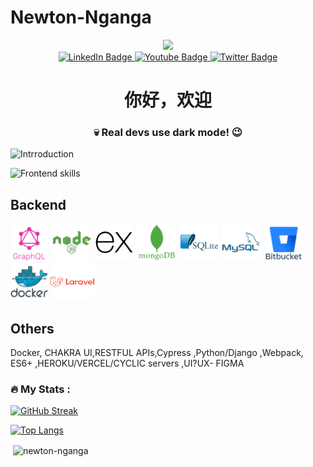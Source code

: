 # Newton-Nganga

<div id="header" align="center">
  <img src="https://media.giphy.com/media/lP8xu5t2DLGG045H8F/giphy.gif" width="100"/>
</div>  

<div id="badges" width="100%" align="center">
  <a href="#">
    <img src="https://img.shields.io/badge/LinkedIn-blue?style=for-the-badge&logo=linkedin&logoColor=white" alt="LinkedIn Badge"/>
  </a>
  <a href="#">
    <img src="https://img.shields.io/badge/YouTube-red?style=for-the-badge&logo=youtube&logoColor=white" alt="Youtube Badge"/>
  </a>
  <a href="https://twitter.com/_Newton_nganga?t=jENnV8kFr5r5eeN0gJgTbA&s=09">
    <img src="https://img.shields.io/badge/Twitter-blue?style=for-the-badge&logo=twitter&logoColor=white" alt="Twitter Badge"/>
  </a>
</div>

<h1 align="center"> 你好，欢迎 </h1>
<h3 align="center"> 💀 Real devs use dark mode! 😉 </h3>


 ![Intrroduction](https://github.com/Newton-Nganga/Newton-Nganga/assets/93589514/4f9d689d-b129-4142-8428-3b9c6c4d33dc)


<div width="100%">
  
![Frontend skills](https://github.com/Newton-Nganga/Newton-Nganga/assets/93589514/857a8dc8-b095-436a-84a2-a9d6604b322a)
  
</div>


## Backend
<div>
<img src="https://github.com/devicons/devicon/blob/master/icons/graphql/graphql-plain-wordmark.svg" title="Graphql" alt="GraphQl" width="60" height="60"/>&nbsp;
  <img src="https://github.com/devicons/devicon/blob/master/icons/nodejs/nodejs-plain-wordmark.svg" title="NodeJs" alt="NodeJs" width="60" height="60"/>&nbsp;
  <img src="https://github.com/devicons/devicon/blob/master/icons/express/express-original.svg" title="Express" alt="Express" width="60" height="60"/>&nbsp;
  <img src="https://github.com/devicons/devicon/blob/master/icons/mongodb/mongodb-plain-wordmark.svg" title="MongoDB" alt="MongoDB" width="60" height="60"/>&nbsp;
  <img src="https://github.com/devicons/devicon/blob/master/icons/sqlite/sqlite-original-wordmark.svg" title="SQLite" alt="SQLite" width="60" height="60"/>&nbsp;
  <img src="https://github.com/devicons/devicon/blob/master/icons/mysql/mysql-plain-wordmark.svg" title="MySql" alt="MySql" width="60" height="60"/>&nbsp;
<img src="https://github.com/devicons/devicon/blob/master/icons/bitbucket/bitbucket-original-wordmark.svg" title="Git" **alt="Git" width="60" height="60"/>
  <img src="https://github.com/devicons/devicon/blob/master/icons/docker/docker-original-wordmark.svg" title="Git" **alt="Git" width="60" height="60"/>
  <img src="https://github.com/devicons/devicon/blob/master/icons/laravel/laravel-original-wordmark.svg" title="Git" **alt="Git" width="70" height="60"/>
</div>

## Others

Docker, CHAKRA UI,RESTFUL APIs,Cypress ,Python/Django ,Webpack, ES6+ ,HEROKU/VERCEL/CYCLIC servers ,UI?UX- FIGMA

### :fire: My Stats :

[![GitHub Streak](http://github-readme-streak-stats.herokuapp.com?user=Newton-Nganga&theme=dark&background=110913)](https://git.io/streak-stats)

[![Top Langs](https://github-readme-stats.vercel.app/api/top-langs/?username=Newton-Nganga&layout=compact&theme=dark&background=110913)](https://github.com/anuraghazra/github-readme-stats)


<p>&nbsp;<img align="center" src="https://github-readme-stats.vercel.app/api?username=newton-nganga&show_icons=true&locale=en&background=110913" alt="newton-nganga" /></p>

